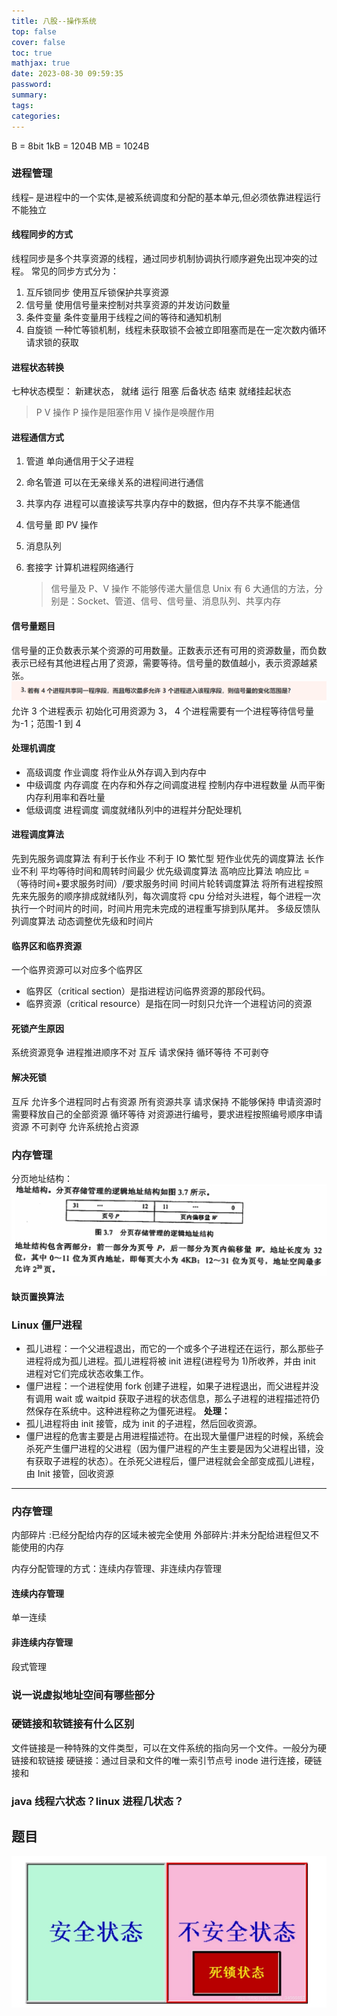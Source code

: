 ```yaml
---
title: 八股--操作系统
top: false
cover: false
toc: true
mathjax: true
date: 2023-08-30 09:59:35
password:
summary:
tags:
categories:
---
```


B = 8bit
1kB = 1204B
MB = 1024B

### 进程管理

线程– 是进程中的一个实体,是被系统调度和分配的基本单元,但必须依靠进程运行不能独立

#### 线程同步的方式

线程同步是多个共享资源的线程，通过同步机制协调执行顺序避免出现冲突的过程。
常见的同步方式分为：

1. 互斥锁同步 使用互斥锁保护共享资源
2. 信号量 使用信号量来控制对共享资源的并发访问数量
3. 条件变量 条件变量用于线程之间的等待和通知机制
4. 自旋锁 一种忙等锁机制，线程未获取锁不会被立即阻塞而是在一定次数内循环请求锁的获取

#### 进程状态转换

七种状态模型： 新建状态， 就绪 运行 阻塞 后备状态 结束 就绪挂起状态

> P V 操作 P 操作是阻塞作用
> V 操作是唤醒作用

#### 进程通信方式

1. 管道 单向通信用于父子进程

2. 命名管道 可以在无亲缘关系的进程间进行通信
3. 共享内存 进程可以直接读写共享内存中的数据，但内存不共享不能通信
4. 信号量 即 PV 操作
5. 消息队列
6. 套接字 计算机进程网络通行
   > 信号量及 P、V 操作 不能够传递大量信息
   > Unix 有 6 大通信的方法，分别是：Socket、管道、信号、信号量、消息队列、共享内存

#### 信号量题目

信号量的正负数表示某个资源的可用数量。正数表示还有可用的资源数量，而负数表示已经有其他进程占用了资源，需要等待。信号量的数值越小，表示资源越紧张。
![asset_img](八股-操作系统/2023-08-30-16-28-25.png)
允许 3 个进程表示 初始化可用资源为 3， 4 个进程需要有一个进程等待信号量为-1；范围-1 到 4

#### 处理机调度

- 高级调度 作业调度 将作业从外存调入到内存中
- 中级调度 内存调度 在内存和外存之间调度进程 控制内存中进程数量 从而平衡内存利用率和吞吐量
- 低级调度 进程调度 调度就绪队列中的进程并分配处理机

#### 进程调度算法

先到先服务调度算法 有利于长作业 不利于 IO 繁忙型
短作业优先的调度算法 长作业不利 平均等待时间和周转时间最少
优先级调度算法
高响应比算法 响应比 = （等待时间+要求服务时间）/要求服务时间
时间片轮转调度算法 将所有进程按照先来先服务的顺序排成就绪队列，每次调度将 cpu 分给对头进程，每个进程一次执行一个时间片的时间，时间片用完未完成的进程重写排到队尾并。
多级反馈队列调度算法 动态调整优先级和时间片

#### 临界区和临界资源

一个临界资源可以对应多个临界区

- 临界区（critical section）是指进程访问临界资源的那段代码。
- 临界资源（critical resource）是指在同一时刻只允许一个进程访问的资源

#### 死锁产生原因

系统资源竞争
进程推进顺序不对
互斥
请求保持
循环等待
不可剥夺

#### 解决死锁

互斥 允许多个进程同时占有资源 所有资源共享
请求保持 不能够保持 申请资源时需要释放自己的全部资源
循环等待 对资源进行编号，要求进程按照编号顺序申请资源
不可剥夺 允许系统抢占资源

### 内存管理

分页地址结构：
![asset_img](八股-操作系统/2023-08-30-13-13-08.png)

#### 缺页置换算法

### Linux 僵尸进程

- 孤儿进程：一个父进程退出，而它的一个或多个子进程还在运行，那么那些子进程将成为孤儿进程。孤儿进程将被 init 进程(进程号为 1)所收养，并由 init 进程对它们完成状态收集工作。
- 僵尸进程：一个进程使用 fork 创建子进程，如果子进程退出，而父进程并没有调用 wait 或 waitpid 获取子进程的状态信息，那么子进程的进程描述符仍然保存在系统中。这种进程称之为僵死进程。
  **处理：**
- 孤儿进程将由 init 接管，成为 init 的子进程，然后回收资源。
- 僵尸进程的危害主要是占用进程描述符。在出现大量僵尸进程的时候，系统会杀死产生僵尸进程的父进程（因为僵尸进程的产生主要是因为父进程出错，没有获取子进程的状态）。在杀死父进程后，僵尸进程就会全部变成孤儿进程，由 Init 接管，回收资源

---

### 内存管理

内部碎片 :已经分配给内存的区域未被完全使用
外部碎片:并未分配给进程但又不能使用的内存

内存分配管理的方式：连续内存管理、非连续内存管理

#### 连续内存管理

单一连续

#### 非连续内存管理

段式管理

### 说一说虚拟地址空间有哪些部分

### 硬链接和软链接有什么区别

文件链接是一种特殊的文件类型，可以在文件系统的指向另一个文件。一般分为硬链接和软链接
硬链接：通过目录和文件的唯一索引节点号 inode 进行连接，硬链接和

### java 线程六状态？linux 进程几状态？

## 题目

![Alt text](image-17.png)
